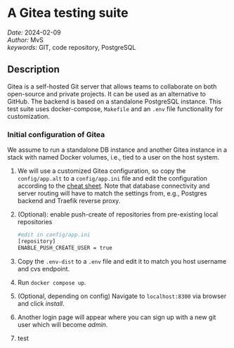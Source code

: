 # A Gitea testing suite

*Date:* 2024-02-09  
*Author:* MvS  
*keywords:* GIT, code repository, PostgreSQL

## Description

Gitea is a self-hosted Git server that allows teams to collaborate on both open-source and
private projects. It can be used as an alternative to GitHub.
The backend is based on a standalone PostgreSQL instance.
This test suite uses docker-compose, `Makefile` and an `.env` file functionality for customization.

### Initial configuration of Gitea

We assume to run a standalone DB instance and another Gitea instance in a stack with named Docker volumes, i.e.,
tied to a user on the host system.

1. We will use a customized Gitea configuration, so copy the `config/app.alt` to a `config/app.ini`
file and edit the configuration according to the [cheat sheet](https://docs.gitea.com/administration/config-cheat-sheet).
Note that database connectivity and server routing will have to match the settings from, e.g., Postgres backend
and Traefik reverse proxy.
2. (Optional): enable push-create of repositories from pre-existing local repositories

    ```bash
    #edit in config/app.ini
    [repository]
    ENABLE_PUSH_CREATE_USER = true
    ```

3. Copy the `.env-dist` to a `.env` file and edit it to match you host username and cvs endpoint.
4. Run `docker compose up`.
5. (Optional, depending on config) Navigate to `localhost:8300` via browser and click *install*.
6. Another login page will appear where you can sign up with a new git user which will become *admin*.
7. test
